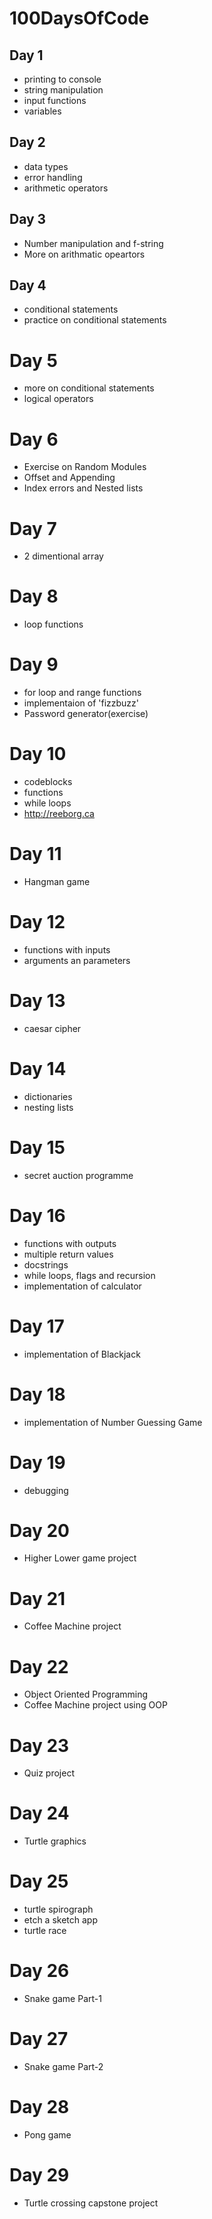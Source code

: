 # 100DaysOfCode


## Day 1
- printing to console
- string manipulation
- input functions
- variables
  

## Day 2
- data types
- error handling
- arithmetic operators
  
## Day 3
- Number manipulation and f-string
- More on arithmatic opeartors

## Day 4
- conditional statements
- practice on conditional statements 

# Day 5
- more on conditional statements
- logical operators

# Day 6
- Exercise on Random Modules
- Offset and Appending
- Index errors and Nested lists

# Day 7
- 2 dimentional array

# Day 8
- loop functions

# Day 9
- for loop and range functions
- implementaion of 'fizzbuzz'
- Password generator(exercise)

# Day 10
- codeblocks
- functions
- while loops
- http://reeborg.ca

# Day 11
- Hangman game

# Day 12
- functions with inputs
- arguments an parameters

# Day 13
- caesar cipher

# Day 14
- dictionaries
- nesting lists

# Day 15
- secret auction programme

# Day 16
- functions with outputs 
- multiple return values
- docstrings
- while loops, flags and recursion
- implementation of calculator

# Day 17
- implementation of Blackjack

# Day 18
- implementation of Number Guessing Game

# Day 19
- debugging

# Day 20
- Higher Lower game project

# Day 21
- Coffee Machine project

# Day 22
- Object Oriented Programming
- Coffee Machine project using OOP

# Day 23
- Quiz project

# Day 24
- Turtle graphics

# Day 25
- turtle spirograph
- etch a sketch app
- turtle race 

# Day 26
- Snake game Part-1

# Day 27
- Snake game Part-2

# Day 28
- Pong game

# Day 29
- Turtle crossing capstone project